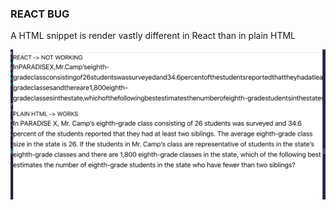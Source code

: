 ### REACT BUG

A HTML snippet is render vastly different in React than in plain HTML

![BUG SCREENSHOT](Screenshot-span-react-bug.png?raw=true "BUG")
